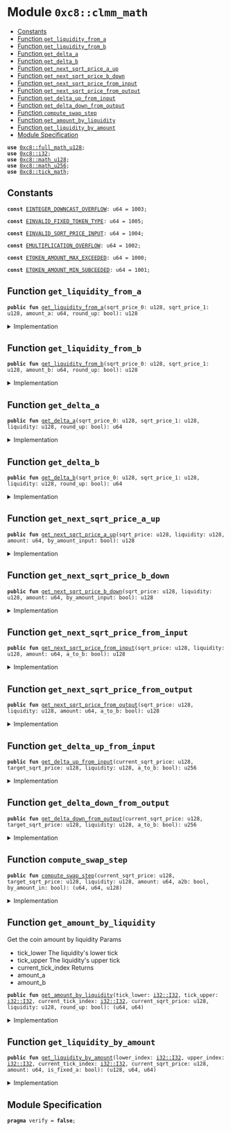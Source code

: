 
<a name="0xc8_clmm_math"></a>

# Module `0xc8::clmm_math`



-  [Constants](#@Constants_0)
-  [Function `get_liquidity_from_a`](#0xc8_clmm_math_get_liquidity_from_a)
-  [Function `get_liquidity_from_b`](#0xc8_clmm_math_get_liquidity_from_b)
-  [Function `get_delta_a`](#0xc8_clmm_math_get_delta_a)
-  [Function `get_delta_b`](#0xc8_clmm_math_get_delta_b)
-  [Function `get_next_sqrt_price_a_up`](#0xc8_clmm_math_get_next_sqrt_price_a_up)
-  [Function `get_next_sqrt_price_b_down`](#0xc8_clmm_math_get_next_sqrt_price_b_down)
-  [Function `get_next_sqrt_price_from_input`](#0xc8_clmm_math_get_next_sqrt_price_from_input)
-  [Function `get_next_sqrt_price_from_output`](#0xc8_clmm_math_get_next_sqrt_price_from_output)
-  [Function `get_delta_up_from_input`](#0xc8_clmm_math_get_delta_up_from_input)
-  [Function `get_delta_down_from_output`](#0xc8_clmm_math_get_delta_down_from_output)
-  [Function `compute_swap_step`](#0xc8_clmm_math_compute_swap_step)
-  [Function `get_amount_by_liquidity`](#0xc8_clmm_math_get_amount_by_liquidity)
-  [Function `get_liquidity_by_amount`](#0xc8_clmm_math_get_liquidity_by_amount)
-  [Module Specification](#@Module_Specification_1)


<pre><code><b>use</b> <a href="full_math_u128.md#0xc8_full_math_u128">0xc8::full_math_u128</a>;
<b>use</b> <a href="i32.md#0xc8_i32">0xc8::i32</a>;
<b>use</b> <a href="math_u128.md#0xc8_math_u128">0xc8::math_u128</a>;
<b>use</b> <a href="math_u256.md#0xc8_math_u256">0xc8::math_u256</a>;
<b>use</b> <a href="tick_math.md#0xc8_tick_math">0xc8::tick_math</a>;
</code></pre>



<a name="@Constants_0"></a>

## Constants


<a name="0xc8_clmm_math_EINTEGER_DOWNCAST_OVERFLOW"></a>



<pre><code><b>const</b> <a href="clmm_math.md#0xc8_clmm_math_EINTEGER_DOWNCAST_OVERFLOW">EINTEGER_DOWNCAST_OVERFLOW</a>: u64 = 1003;
</code></pre>



<a name="0xc8_clmm_math_EINVALID_FIXED_TOKEN_TYPE"></a>



<pre><code><b>const</b> <a href="clmm_math.md#0xc8_clmm_math_EINVALID_FIXED_TOKEN_TYPE">EINVALID_FIXED_TOKEN_TYPE</a>: u64 = 1005;
</code></pre>



<a name="0xc8_clmm_math_EINVALID_SQRT_PRICE_INPUT"></a>



<pre><code><b>const</b> <a href="clmm_math.md#0xc8_clmm_math_EINVALID_SQRT_PRICE_INPUT">EINVALID_SQRT_PRICE_INPUT</a>: u64 = 1004;
</code></pre>



<a name="0xc8_clmm_math_EMULTIPLICATION_OVERFLOW"></a>



<pre><code><b>const</b> <a href="clmm_math.md#0xc8_clmm_math_EMULTIPLICATION_OVERFLOW">EMULTIPLICATION_OVERFLOW</a>: u64 = 1002;
</code></pre>



<a name="0xc8_clmm_math_ETOKEN_AMOUNT_MAX_EXCEEDED"></a>



<pre><code><b>const</b> <a href="clmm_math.md#0xc8_clmm_math_ETOKEN_AMOUNT_MAX_EXCEEDED">ETOKEN_AMOUNT_MAX_EXCEEDED</a>: u64 = 1000;
</code></pre>



<a name="0xc8_clmm_math_ETOKEN_AMOUNT_MIN_SUBCEEDED"></a>



<pre><code><b>const</b> <a href="clmm_math.md#0xc8_clmm_math_ETOKEN_AMOUNT_MIN_SUBCEEDED">ETOKEN_AMOUNT_MIN_SUBCEEDED</a>: u64 = 1001;
</code></pre>



<a name="0xc8_clmm_math_get_liquidity_from_a"></a>

## Function `get_liquidity_from_a`



<pre><code><b>public</b> <b>fun</b> <a href="clmm_math.md#0xc8_clmm_math_get_liquidity_from_a">get_liquidity_from_a</a>(sqrt_price_0: u128, sqrt_price_1: u128, amount_a: u64, round_up: bool): u128
</code></pre>



<details>
<summary>Implementation</summary>


<pre><code><b>public</b> <b>fun</b> <a href="clmm_math.md#0xc8_clmm_math_get_liquidity_from_a">get_liquidity_from_a</a>(
    sqrt_price_0: u128,
    sqrt_price_1: u128,
    amount_a: u64,
    round_up: bool
): u128 {
    <b>let</b> sqrt_price_diff = <b>if</b> (sqrt_price_0 &gt; sqrt_price_1) {
        sqrt_price_0 - sqrt_price_1
    } <b>else</b> {
        sqrt_price_1 - sqrt_price_0
    };
    <b>let</b> numberator = (<a href="full_math_u128.md#0xc8_full_math_u128_full_mul">full_math_u128::full_mul</a>(sqrt_price_0, sqrt_price_1) &gt;&gt; 64) * (amount_a <b>as</b> u256);
    <b>let</b> div_res = <a href="math_u256.md#0xc8_math_u256_div_round">math_u256::div_round</a>(numberator, (sqrt_price_diff <b>as</b> u256), round_up);
    (div_res <b>as</b> u128)
}
</code></pre>



</details>

<a name="0xc8_clmm_math_get_liquidity_from_b"></a>

## Function `get_liquidity_from_b`



<pre><code><b>public</b> <b>fun</b> <a href="clmm_math.md#0xc8_clmm_math_get_liquidity_from_b">get_liquidity_from_b</a>(sqrt_price_0: u128, sqrt_price_1: u128, amount_b: u64, round_up: bool): u128
</code></pre>



<details>
<summary>Implementation</summary>


<pre><code><b>public</b> <b>fun</b> <a href="clmm_math.md#0xc8_clmm_math_get_liquidity_from_b">get_liquidity_from_b</a>(
    sqrt_price_0: u128,
    sqrt_price_1: u128,
    amount_b: u64,
    round_up: bool
): u128 {
    <b>let</b> sqrt_price_diff = <b>if</b> (sqrt_price_0 &gt; sqrt_price_1) {
        sqrt_price_0 - sqrt_price_1
    } <b>else</b> {
        sqrt_price_1 - sqrt_price_0
    };
    <b>let</b> div_res = <a href="math_u256.md#0xc8_math_u256_div_round">math_u256::div_round</a>(
        ((amount_b <b>as</b> u256) &lt;&lt; 64),
        (sqrt_price_diff <b>as</b> u256),
        round_up
    );
    (div_res <b>as</b> u128)
}
</code></pre>



</details>

<a name="0xc8_clmm_math_get_delta_a"></a>

## Function `get_delta_a`



<pre><code><b>public</b> <b>fun</b> <a href="clmm_math.md#0xc8_clmm_math_get_delta_a">get_delta_a</a>(sqrt_price_0: u128, sqrt_price_1: u128, liquidity: u128, round_up: bool): u64
</code></pre>



<details>
<summary>Implementation</summary>


<pre><code><b>public</b> <b>fun</b> <a href="clmm_math.md#0xc8_clmm_math_get_delta_a">get_delta_a</a>(
    sqrt_price_0: u128,
    sqrt_price_1: u128,
    liquidity: u128,
    round_up: bool
): u64 {
    <b>let</b> sqrt_price_diff = <b>if</b> (sqrt_price_0 &gt; sqrt_price_1) {
        sqrt_price_0 - sqrt_price_1
    } <b>else</b> {
        sqrt_price_1 - sqrt_price_0
    };
    <b>if</b> (sqrt_price_diff == 0 || liquidity == 0) {
        <b>return</b> 0
    };
    <b>let</b> (numberator, overflowing) = <a href="math_u256.md#0xc8_math_u256_checked_shlw">math_u256::checked_shlw</a>(
        <a href="full_math_u128.md#0xc8_full_math_u128_full_mul">full_math_u128::full_mul</a>(liquidity, sqrt_price_diff)
    );
    <b>if</b> (overflowing) {
        <b>abort</b> <a href="clmm_math.md#0xc8_clmm_math_EMULTIPLICATION_OVERFLOW">EMULTIPLICATION_OVERFLOW</a>
    };
    <b>let</b> denominator = <a href="full_math_u128.md#0xc8_full_math_u128_full_mul">full_math_u128::full_mul</a>(sqrt_price_0, sqrt_price_1);
    <b>let</b> quotient = <a href="math_u256.md#0xc8_math_u256_div_round">math_u256::div_round</a>(numberator, denominator, round_up);
    (quotient <b>as</b> u64)
}
</code></pre>



</details>

<a name="0xc8_clmm_math_get_delta_b"></a>

## Function `get_delta_b`



<pre><code><b>public</b> <b>fun</b> <a href="clmm_math.md#0xc8_clmm_math_get_delta_b">get_delta_b</a>(sqrt_price_0: u128, sqrt_price_1: u128, liquidity: u128, round_up: bool): u64
</code></pre>



<details>
<summary>Implementation</summary>


<pre><code><b>public</b> <b>fun</b> <a href="clmm_math.md#0xc8_clmm_math_get_delta_b">get_delta_b</a>(
    sqrt_price_0: u128,
    sqrt_price_1: u128,
    liquidity: u128,
    round_up: bool
): u64 {
    <b>let</b> sqrt_price_diff = <b>if</b> (sqrt_price_0 &gt; sqrt_price_1) {
        sqrt_price_0 - sqrt_price_1
    } <b>else</b> {
        sqrt_price_1 - sqrt_price_0
    };
    <b>if</b> (sqrt_price_diff == 0 || liquidity == 0) {
        <b>return</b> 0
    };
    <b>let</b> lo64_mask = 0x000000000000000000000000000000000000000000000000ffffffffffffffff;
    <b>let</b> product = <a href="full_math_u128.md#0xc8_full_math_u128_full_mul">full_math_u128::full_mul</a>(liquidity, sqrt_price_diff);
    <b>let</b> should_round_up = (round_up) && ((product & lo64_mask) &gt; 0);
    <b>if</b> (should_round_up) {
        <b>return</b> (((product &gt;&gt; 64) + 1) <b>as</b> u64)
    };
    ((product &gt;&gt; 64) <b>as</b> u64)
}
</code></pre>



</details>

<a name="0xc8_clmm_math_get_next_sqrt_price_a_up"></a>

## Function `get_next_sqrt_price_a_up`



<pre><code><b>public</b> <b>fun</b> <a href="clmm_math.md#0xc8_clmm_math_get_next_sqrt_price_a_up">get_next_sqrt_price_a_up</a>(sqrt_price: u128, liquidity: u128, amount: u64, by_amount_input: bool): u128
</code></pre>



<details>
<summary>Implementation</summary>


<pre><code><b>public</b> <b>fun</b> <a href="clmm_math.md#0xc8_clmm_math_get_next_sqrt_price_a_up">get_next_sqrt_price_a_up</a>(
    sqrt_price: u128,
    liquidity: u128,
    amount: u64,
    by_amount_input: bool,
): u128 {
    <b>if</b> (amount == 0) {
        <b>return</b> sqrt_price
    };
    <b>let</b> (numberator, overflowing) = <a href="math_u256.md#0xc8_math_u256_checked_shlw">math_u256::checked_shlw</a>(
        <a href="full_math_u128.md#0xc8_full_math_u128_full_mul">full_math_u128::full_mul</a>(sqrt_price, liquidity)
    );
    <b>if</b> (overflowing) {
        <b>abort</b> <a href="clmm_math.md#0xc8_clmm_math_EMULTIPLICATION_OVERFLOW">EMULTIPLICATION_OVERFLOW</a>
    };

    <b>let</b> liquidity_shl_64 = (liquidity <b>as</b> u256) &lt;&lt; 64;
    <b>let</b> product = <a href="full_math_u128.md#0xc8_full_math_u128_full_mul">full_math_u128::full_mul</a>(sqrt_price, (amount <b>as</b> u128));
    <b>let</b> new_sqrt_price = <b>if</b> (by_amount_input) {
        (<a href="math_u256.md#0xc8_math_u256_div_round">math_u256::div_round</a>(numberator, (liquidity_shl_64 + product), <b>true</b>) <b>as</b> u128)
    } <b>else</b> {
        (<a href="math_u256.md#0xc8_math_u256_div_round">math_u256::div_round</a>(numberator, (liquidity_shl_64 - product), <b>true</b>) <b>as</b> u128)
    };

    <b>if</b> (new_sqrt_price &gt; <a href="tick_math.md#0xc8_tick_math_max_sqrt_price">tick_math::max_sqrt_price</a>()) {
        <b>abort</b> <a href="clmm_math.md#0xc8_clmm_math_ETOKEN_AMOUNT_MAX_EXCEEDED">ETOKEN_AMOUNT_MAX_EXCEEDED</a>
    } <b>else</b> <b>if</b> (new_sqrt_price &lt; <a href="tick_math.md#0xc8_tick_math_min_sqrt_price">tick_math::min_sqrt_price</a>()) {
        <b>abort</b> <a href="clmm_math.md#0xc8_clmm_math_ETOKEN_AMOUNT_MIN_SUBCEEDED">ETOKEN_AMOUNT_MIN_SUBCEEDED</a>
    };

    new_sqrt_price
}
</code></pre>



</details>

<a name="0xc8_clmm_math_get_next_sqrt_price_b_down"></a>

## Function `get_next_sqrt_price_b_down`



<pre><code><b>public</b> <b>fun</b> <a href="clmm_math.md#0xc8_clmm_math_get_next_sqrt_price_b_down">get_next_sqrt_price_b_down</a>(sqrt_price: u128, liquidity: u128, amount: u64, by_amount_input: bool): u128
</code></pre>



<details>
<summary>Implementation</summary>


<pre><code><b>public</b> <b>fun</b> <a href="clmm_math.md#0xc8_clmm_math_get_next_sqrt_price_b_down">get_next_sqrt_price_b_down</a>(
    sqrt_price: u128,
    liquidity: u128,
    amount: u64,
    by_amount_input: bool,
): u128 {
    <b>let</b> delta_sqrt_price = <a href="math_u128.md#0xc8_math_u128_checked_div_round">math_u128::checked_div_round</a>(((amount <b>as</b> u128) &lt;&lt; 64), liquidity, !by_amount_input);
    <b>let</b> new_sqrt_price = <b>if</b> (by_amount_input) {
        sqrt_price + delta_sqrt_price
    } <b>else</b> {
        sqrt_price - delta_sqrt_price
    };

    <b>if</b> (new_sqrt_price &gt; <a href="tick_math.md#0xc8_tick_math_max_sqrt_price">tick_math::max_sqrt_price</a>()) {
        <b>abort</b> <a href="clmm_math.md#0xc8_clmm_math_ETOKEN_AMOUNT_MAX_EXCEEDED">ETOKEN_AMOUNT_MAX_EXCEEDED</a>
    } <b>else</b> <b>if</b> (new_sqrt_price &lt; <a href="tick_math.md#0xc8_tick_math_min_sqrt_price">tick_math::min_sqrt_price</a>()) {
        <b>abort</b> <a href="clmm_math.md#0xc8_clmm_math_ETOKEN_AMOUNT_MIN_SUBCEEDED">ETOKEN_AMOUNT_MIN_SUBCEEDED</a>
    };

    new_sqrt_price
}
</code></pre>



</details>

<a name="0xc8_clmm_math_get_next_sqrt_price_from_input"></a>

## Function `get_next_sqrt_price_from_input`



<pre><code><b>public</b> <b>fun</b> <a href="clmm_math.md#0xc8_clmm_math_get_next_sqrt_price_from_input">get_next_sqrt_price_from_input</a>(sqrt_price: u128, liquidity: u128, amount: u64, a_to_b: bool): u128
</code></pre>



<details>
<summary>Implementation</summary>


<pre><code><b>public</b> <b>fun</b> <a href="clmm_math.md#0xc8_clmm_math_get_next_sqrt_price_from_input">get_next_sqrt_price_from_input</a>(
    sqrt_price: u128,
    liquidity: u128,
    amount: u64,
    a_to_b: bool,
): u128 {
    <b>if</b> (a_to_b) {
        <a href="clmm_math.md#0xc8_clmm_math_get_next_sqrt_price_a_up">get_next_sqrt_price_a_up</a>(sqrt_price, liquidity, amount, <b>true</b>)
    } <b>else</b> {
        <a href="clmm_math.md#0xc8_clmm_math_get_next_sqrt_price_b_down">get_next_sqrt_price_b_down</a>(sqrt_price, liquidity, amount, <b>true</b>)
    }
}
</code></pre>



</details>

<a name="0xc8_clmm_math_get_next_sqrt_price_from_output"></a>

## Function `get_next_sqrt_price_from_output`



<pre><code><b>public</b> <b>fun</b> <a href="clmm_math.md#0xc8_clmm_math_get_next_sqrt_price_from_output">get_next_sqrt_price_from_output</a>(sqrt_price: u128, liquidity: u128, amount: u64, a_to_b: bool): u128
</code></pre>



<details>
<summary>Implementation</summary>


<pre><code><b>public</b> <b>fun</b> <a href="clmm_math.md#0xc8_clmm_math_get_next_sqrt_price_from_output">get_next_sqrt_price_from_output</a>(
    sqrt_price: u128,
    liquidity: u128,
    amount: u64,
    a_to_b: bool,
): u128 {
    <b>if</b> (a_to_b) {
        <a href="clmm_math.md#0xc8_clmm_math_get_next_sqrt_price_b_down">get_next_sqrt_price_b_down</a>(sqrt_price, liquidity, amount, <b>false</b>)
    } <b>else</b> {
        <a href="clmm_math.md#0xc8_clmm_math_get_next_sqrt_price_a_up">get_next_sqrt_price_a_up</a>(sqrt_price, liquidity, amount, <b>false</b>)
    }
}
</code></pre>



</details>

<a name="0xc8_clmm_math_get_delta_up_from_input"></a>

## Function `get_delta_up_from_input`



<pre><code><b>public</b> <b>fun</b> <a href="clmm_math.md#0xc8_clmm_math_get_delta_up_from_input">get_delta_up_from_input</a>(current_sqrt_price: u128, target_sqrt_price: u128, liquidity: u128, a_to_b: bool): u256
</code></pre>



<details>
<summary>Implementation</summary>


<pre><code><b>public</b> <b>fun</b> <a href="clmm_math.md#0xc8_clmm_math_get_delta_up_from_input">get_delta_up_from_input</a>(
    current_sqrt_price: u128,
    target_sqrt_price: u128,
    liquidity: u128,
    a_to_b: bool,
): u256 {
    <b>let</b> sqrt_price_diff = <b>if</b> (current_sqrt_price &gt; target_sqrt_price) {
        current_sqrt_price - target_sqrt_price
    } <b>else</b> {
        target_sqrt_price - current_sqrt_price
    };
    <b>if</b> (sqrt_price_diff == 0 || liquidity == 0) {
        <b>return</b> 0
    };
    <b>if</b> (a_to_b) {
        <b>let</b> (numberator, overflowing) = <a href="math_u256.md#0xc8_math_u256_checked_shlw">math_u256::checked_shlw</a>(
            <a href="full_math_u128.md#0xc8_full_math_u128_full_mul">full_math_u128::full_mul</a>(liquidity, sqrt_price_diff)
        );
        <b>if</b> (overflowing) {
            <b>abort</b> <a href="clmm_math.md#0xc8_clmm_math_EMULTIPLICATION_OVERFLOW">EMULTIPLICATION_OVERFLOW</a>
        };
        <b>let</b> denominator = <a href="full_math_u128.md#0xc8_full_math_u128_full_mul">full_math_u128::full_mul</a>(current_sqrt_price, target_sqrt_price);
        <a href="math_u256.md#0xc8_math_u256_div_round">math_u256::div_round</a>(numberator, denominator, <b>true</b>)
    } <b>else</b> {
        <b>let</b> product = <a href="full_math_u128.md#0xc8_full_math_u128_full_mul">full_math_u128::full_mul</a>(liquidity, sqrt_price_diff);
        <b>let</b> lo64_mask = 0x000000000000000000000000000000000000000000000000ffffffffffffffff;
        <b>let</b> should_round_up = (product & lo64_mask) &gt; 0;
        <b>if</b> (should_round_up) {
            <b>return</b> (product &gt;&gt; 64) + 1
        };
        product &gt;&gt; 64
    }
}
</code></pre>



</details>

<a name="0xc8_clmm_math_get_delta_down_from_output"></a>

## Function `get_delta_down_from_output`



<pre><code><b>public</b> <b>fun</b> <a href="clmm_math.md#0xc8_clmm_math_get_delta_down_from_output">get_delta_down_from_output</a>(current_sqrt_price: u128, target_sqrt_price: u128, liquidity: u128, a_to_b: bool): u256
</code></pre>



<details>
<summary>Implementation</summary>


<pre><code><b>public</b> <b>fun</b> <a href="clmm_math.md#0xc8_clmm_math_get_delta_down_from_output">get_delta_down_from_output</a>(
    current_sqrt_price: u128,
    target_sqrt_price: u128,
    liquidity: u128,
    a_to_b: bool,
): u256 {
    <b>let</b> sqrt_price_diff = <b>if</b> (current_sqrt_price &gt; target_sqrt_price) {
        current_sqrt_price - target_sqrt_price
    } <b>else</b> {
        target_sqrt_price - current_sqrt_price
    };
    <b>if</b> (sqrt_price_diff == 0 || liquidity == 0) {
        <b>return</b> 0
    };
    <b>if</b> (a_to_b) {
        <b>let</b> product = <a href="full_math_u128.md#0xc8_full_math_u128_full_mul">full_math_u128::full_mul</a>(liquidity, sqrt_price_diff);
        product &gt;&gt; 64
    } <b>else</b> {
        <b>let</b> (numberator, overflowing) = <a href="math_u256.md#0xc8_math_u256_checked_shlw">math_u256::checked_shlw</a>(
            <a href="full_math_u128.md#0xc8_full_math_u128_full_mul">full_math_u128::full_mul</a>(liquidity, sqrt_price_diff)
        );
        <b>if</b> (overflowing) {
            <b>abort</b> <a href="clmm_math.md#0xc8_clmm_math_EMULTIPLICATION_OVERFLOW">EMULTIPLICATION_OVERFLOW</a>
        };
        <b>let</b> denominator = <a href="full_math_u128.md#0xc8_full_math_u128_full_mul">full_math_u128::full_mul</a>(current_sqrt_price, target_sqrt_price);
        <a href="math_u256.md#0xc8_math_u256_div_round">math_u256::div_round</a>(numberator, denominator, <b>false</b>)
    }
}
</code></pre>



</details>

<a name="0xc8_clmm_math_compute_swap_step"></a>

## Function `compute_swap_step`



<pre><code><b>public</b> <b>fun</b> <a href="clmm_math.md#0xc8_clmm_math_compute_swap_step">compute_swap_step</a>(current_sqrt_price: u128, target_sqrt_price: u128, liquidity: u128, amount: u64, a2b: bool, by_amount_in: bool): (u64, u64, u128)
</code></pre>



<details>
<summary>Implementation</summary>


<pre><code><b>public</b> <b>fun</b> <a href="clmm_math.md#0xc8_clmm_math_compute_swap_step">compute_swap_step</a>(
    current_sqrt_price: u128,
    target_sqrt_price: u128,
    liquidity: u128,
    amount: u64,
    a2b: bool,
    by_amount_in: bool
): (u64, u64, u128) {
    <b>let</b> next_sqrt_price = target_sqrt_price;
    <b>let</b> amount_in: u64 = 0;
    <b>let</b> amount_out: u64 = 0;
    <b>if</b> (liquidity == 0) {
        <b>return</b> (
            amount_in,
            amount_out,
            next_sqrt_price,
        )
    };
    <b>if</b> (a2b) {
        <b>assert</b>!(current_sqrt_price &gt;= target_sqrt_price, <a href="clmm_math.md#0xc8_clmm_math_EINVALID_SQRT_PRICE_INPUT">EINVALID_SQRT_PRICE_INPUT</a>)
    } <b>else</b> {
        <b>assert</b>!(current_sqrt_price &lt; target_sqrt_price, <a href="clmm_math.md#0xc8_clmm_math_EINVALID_SQRT_PRICE_INPUT">EINVALID_SQRT_PRICE_INPUT</a>)
    };

    <b>if</b> (by_amount_in) {
        <b>let</b> amount_remain = amount;
        <b>let</b> max_amount_in =
            <a href="clmm_math.md#0xc8_clmm_math_get_delta_up_from_input">get_delta_up_from_input</a>(current_sqrt_price, target_sqrt_price, liquidity, a2b);
        <b>if</b> (max_amount_in &gt; (amount_remain <b>as</b> u256)) {
            amount_in = amount_remain;
            next_sqrt_price = <a href="clmm_math.md#0xc8_clmm_math_get_next_sqrt_price_from_input">get_next_sqrt_price_from_input</a>(
                current_sqrt_price,
                liquidity,
                amount_remain,
                a2b
            );
        } <b>else</b> {
            // it will never overflow here, because max_amount_in &lt; amount_remain and amount_remain's type is u64
            amount_in = (max_amount_in <b>as</b> u64);
            next_sqrt_price = target_sqrt_price;
        };
        amount_out = (<a href="clmm_math.md#0xc8_clmm_math_get_delta_down_from_output">get_delta_down_from_output</a>(current_sqrt_price, next_sqrt_price, liquidity, a2b) <b>as</b> u64);
    } <b>else</b> {
        <b>let</b> max_amount_out = <a href="clmm_math.md#0xc8_clmm_math_get_delta_down_from_output">get_delta_down_from_output</a>(
            current_sqrt_price,
            target_sqrt_price,
            liquidity,
            a2b
        );
        <b>if</b> (max_amount_out &gt; (amount <b>as</b> u256)) {
            amount_out = amount;
            next_sqrt_price =
                <a href="clmm_math.md#0xc8_clmm_math_get_next_sqrt_price_from_output">get_next_sqrt_price_from_output</a>(current_sqrt_price, liquidity, amount, a2b);
        } <b>else</b> {
            amount_out = (max_amount_out <b>as</b> u64);
            next_sqrt_price = target_sqrt_price;
        };
        amount_in = (<a href="clmm_math.md#0xc8_clmm_math_get_delta_up_from_input">get_delta_up_from_input</a>(current_sqrt_price, next_sqrt_price, liquidity, a2b) <b>as</b> u64);
    };

    (
        amount_in,
        amount_out,
        next_sqrt_price
    )
}
</code></pre>



</details>

<a name="0xc8_clmm_math_get_amount_by_liquidity"></a>

## Function `get_amount_by_liquidity`

Get the coin amount by liquidity
Params
- tick_lower The liquidity's lower tick
- tick_upper The liquidity's upper tick
- current_tick_index
Returns
- amount_a
- amount_b


<pre><code><b>public</b> <b>fun</b> <a href="clmm_math.md#0xc8_clmm_math_get_amount_by_liquidity">get_amount_by_liquidity</a>(tick_lower: <a href="i32.md#0xc8_i32_I32">i32::I32</a>, tick_upper: <a href="i32.md#0xc8_i32_I32">i32::I32</a>, current_tick_index: <a href="i32.md#0xc8_i32_I32">i32::I32</a>, current_sqrt_price: u128, liquidity: u128, round_up: bool): (u64, u64)
</code></pre>



<details>
<summary>Implementation</summary>


<pre><code><b>public</b> <b>fun</b> <a href="clmm_math.md#0xc8_clmm_math_get_amount_by_liquidity">get_amount_by_liquidity</a>(
    tick_lower: I32,
    tick_upper: I32,
    current_tick_index: I32,
    current_sqrt_price: u128,
    liquidity: u128,
    round_up: bool
): (u64, u64) {
    <b>if</b> (liquidity == 0) {
        <b>return</b> (0, 0)
    };
    <b>let</b> lower_price = <a href="tick_math.md#0xc8_tick_math_get_sqrt_price_at_tick">tick_math::get_sqrt_price_at_tick</a>(tick_lower);
    <b>let</b> upper_price = <a href="tick_math.md#0xc8_tick_math_get_sqrt_price_at_tick">tick_math::get_sqrt_price_at_tick</a>(tick_upper);
    // Only <a href="../../../.././build/Sui/docs/coin.md#0x2_coin">coin</a> a

    <b>let</b> (amount_a, amount_b) = <b>if</b> (<a href="i32.md#0xc8_i32_lt">i32::lt</a>(current_tick_index, tick_lower)) {
        (<a href="clmm_math.md#0xc8_clmm_math_get_delta_a">get_delta_a</a>(lower_price, upper_price, liquidity, round_up), 0)
    } <b>else</b> <b>if</b> (<a href="i32.md#0xc8_i32_lt">i32::lt</a>(current_tick_index, tick_upper)) {
        (
            <a href="clmm_math.md#0xc8_clmm_math_get_delta_a">get_delta_a</a>(current_sqrt_price, upper_price, liquidity, round_up),
            <a href="clmm_math.md#0xc8_clmm_math_get_delta_b">get_delta_b</a>(lower_price, current_sqrt_price, liquidity, round_up)
        )
    } <b>else</b> {
        (0, <a href="clmm_math.md#0xc8_clmm_math_get_delta_b">get_delta_b</a>(lower_price, upper_price, liquidity, round_up))
    };
    (amount_a, amount_b)
}
</code></pre>



</details>

<a name="0xc8_clmm_math_get_liquidity_by_amount"></a>

## Function `get_liquidity_by_amount`



<pre><code><b>public</b> <b>fun</b> <a href="clmm_math.md#0xc8_clmm_math_get_liquidity_by_amount">get_liquidity_by_amount</a>(lower_index: <a href="i32.md#0xc8_i32_I32">i32::I32</a>, upper_index: <a href="i32.md#0xc8_i32_I32">i32::I32</a>, current_tick_index: <a href="i32.md#0xc8_i32_I32">i32::I32</a>, current_sqrt_price: u128, amount: u64, is_fixed_a: bool): (u128, u64, u64)
</code></pre>



<details>
<summary>Implementation</summary>


<pre><code><b>public</b> <b>fun</b> <a href="clmm_math.md#0xc8_clmm_math_get_liquidity_by_amount">get_liquidity_by_amount</a>(
    lower_index: I32,
    upper_index: I32,
    current_tick_index: I32,
    current_sqrt_price: u128,
    amount: u64,
    is_fixed_a: bool
): (u128, u64, u64) {
    <b>let</b> lower_price = <a href="tick_math.md#0xc8_tick_math_get_sqrt_price_at_tick">tick_math::get_sqrt_price_at_tick</a>(lower_index);
    <b>let</b> upper_price = <a href="tick_math.md#0xc8_tick_math_get_sqrt_price_at_tick">tick_math::get_sqrt_price_at_tick</a>(upper_index);
    <b>let</b> amount_a: u64 = 0;
    <b>let</b> amount_b: u64 = 0;
    <b>let</b> _liquidity: u128 = 0;
    <b>if</b> (is_fixed_a) {
        amount_a = amount;
        <b>if</b> (<a href="i32.md#0xc8_i32_lt">i32::lt</a>(current_tick_index, lower_index)) {
            _liquidity = <a href="clmm_math.md#0xc8_clmm_math_get_liquidity_from_a">get_liquidity_from_a</a>(lower_price, upper_price, amount, <b>false</b>);
        }<b>else</b> <b>if</b> (<a href="i32.md#0xc8_i32_lt">i32::lt</a>(current_tick_index, upper_index)) {
            _liquidity = <a href="clmm_math.md#0xc8_clmm_math_get_liquidity_from_a">get_liquidity_from_a</a>(current_sqrt_price, upper_price, amount, <b>false</b>);
            amount_b = <a href="clmm_math.md#0xc8_clmm_math_get_delta_b">get_delta_b</a>(current_sqrt_price, lower_price, _liquidity, <b>true</b>);
        }<b>else</b> {
            <b>abort</b> <a href="clmm_math.md#0xc8_clmm_math_EINVALID_FIXED_TOKEN_TYPE">EINVALID_FIXED_TOKEN_TYPE</a>
        };
    }<b>else</b> {
        amount_b = amount;
        <b>if</b> (<a href="i32.md#0xc8_i32_gte">i32::gte</a>(current_tick_index, upper_index)) {
            _liquidity = <a href="clmm_math.md#0xc8_clmm_math_get_liquidity_from_b">get_liquidity_from_b</a>(lower_price, upper_price, amount, <b>false</b>);
        }<b>else</b> <b>if</b> (<a href="i32.md#0xc8_i32_gte">i32::gte</a>(current_tick_index, lower_index)) {
            _liquidity = <a href="clmm_math.md#0xc8_clmm_math_get_liquidity_from_b">get_liquidity_from_b</a>(lower_price, current_sqrt_price, amount, <b>false</b>);
            amount_a = <a href="clmm_math.md#0xc8_clmm_math_get_delta_a">get_delta_a</a>(current_sqrt_price, upper_price, _liquidity, <b>true</b>);
        }<b>else</b> {
            <b>abort</b> <a href="clmm_math.md#0xc8_clmm_math_EINVALID_FIXED_TOKEN_TYPE">EINVALID_FIXED_TOKEN_TYPE</a>
        }
    };
    (_liquidity, amount_a, amount_b)
}
</code></pre>



</details>

<a name="@Module_Specification_1"></a>

## Module Specification



<pre><code><b>pragma</b> verify = <b>false</b>;
</code></pre>

